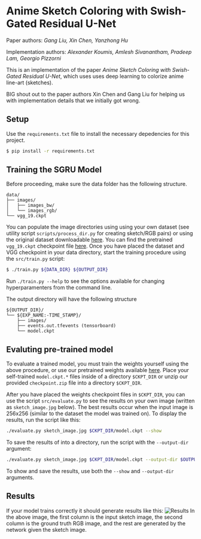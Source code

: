 Anime Sketch Coloring with Swish-Gated Residual U-Net
=====================================================

Paper authors: _Gang Liu, Xin Chen, Yanzhong Hu_

Implementation authors: _Alexander Koumis, Amlesh Sivanantham, Pradeep Lam, Georgio Pizzorni_

This is an implementation of the paper _Anime Sketch Coloring with Swish-Gated Residual U-Net_, which uses uses deep learning to colorize anime line-art (sketches).

BIG shout out to the paper authors Xin Chen and Gang Liu for helping us with implementation details that we initially got wrong.

Setup
-----

Use the `requirements.txt` file to install the necessary depedencies for this
project.

```bash
$ pip install -r requirements.txt
```

Training the SGRU Model
-----------------------

Before proceeding, make sure the data folder has the following structure.
```
data/
├── images/
│   ├── images_bw/
│   └── images_rgb/
└── vgg_19.ckpt
```
You can populate the image directories using using your own dataset (see utility script `scripts/process_dir.py` for creating sketch/RGB pairs) or using the original dataset downloadable [here](https://github.com/pradeeplam/Anime-Sketch-Coloring-with-Swish-Gated-Residual-UNet/releases/tag/1.0).
You can find the pretrained `vgg_19.ckpt` checkpoint file [here](http://download.tensorflow.org/models/vgg_19_2016_08_28.tar.gz).
Once you have placed the dataset and VGG checkpoint in your data directory, start the training procedure using the `src/train.py` script:
```bash
$ ./train.py ${DATA_DIR} ${OUTPUT_DIR}
```
Run `./train.py --help` to see the options available for changing hyperparamenters from the command line.

The output directory will have the following structure
```
${OUTPUT_DIR}/
└── ${EXP_NAME:-TIME_STAMP}/
    ├── images/
    ├── events.out.tfevents (tensorboard)
    └── model.ckpt
```

Evaluting pre-trained model
--------------------------
To evaluate a trained model, you must train the weights yourself using the above procedure, or use our pretrained weights available [here](https://github.com/pradeeplam/Anime-Sketch-Coloring-with-Swish-Gated-Residual-UNet/releases/download/1.0/checkpoint.zip). Place your self-trained `model.ckpt.*` files inside of a directory `$CKPT_DIR` or unzip our provided `checkpoint.zip` file into a directory `$CKPT_DIR`.

After you have placed the weights checkpoint files in `$CKPT_DIR`, you can use the script `src/evaluate.py` to see the results on your own image (written as `sketch_image.jpg` below). The best results occur when the input image is 256x256 (similar to the dataset the model was trained on). To display the results, run the script like this:
```bash
./evaluate.py sketch_image.jpg $CKPT_DIR/model.ckpt --show
```
To save the results of into a directory, run the script with the `--output-dir` argument:
```bash
./evaluate.py sketch_image.jpg $CKPT_DIR/model.ckpt --output-dir $OUTPUT_DIR
```
To show and save the results, use both the `--show` and `--output-dir` arguments.

Results
-------
If your model trains correctly it should generate results like this:
![Results](https://i.imgur.com/UDjGVQ8.jpg)
In the above image, the first column is the input sketch image, the second column is the ground truth RGB image, and the rest are generated by the network given the sketch image.
